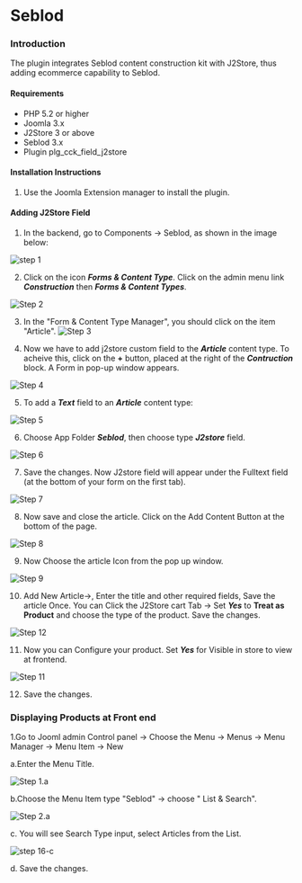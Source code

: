 # Seblod

### Introduction

The plugin integrates Seblod content construction kit with J2Store, thus adding ecommerce capability to Seblod. 

#### Requirements
* PHP 5.2 or higher
* Joomla 3.x
* J2Store 3 or above
* Seblod 3.x
* Plugin plg_cck_field_j2store

#### Installation Instructions 
1. Use the Joomla Extension manager to install the plugin.

#### Adding J2Store Field 
1. In the backend, go to Components -> Seblod, as shown in the image below:

![step 1](step-1.png)

2. Click on the icon ***Forms & Content Type***. Click on the admin menu link ***Construction*** then ***Forms & Content Types***.

![Step 2](step-4.png)

3. In the "Form & Content Type Manager", you should click on the item "Article".
![Step 3](step-5.png)

4. Now we have to add j2store custom field to the ***Article*** content type. To acheive this, click on the **+** button, placed at the right of the ***Contruction*** block. A Form in pop-up window appears.

![Step 4](step-6.png)


5. To add a ***Text*** field to an ***Article*** content type:

![Step 5](step-7.png)

6. Choose App Folder ***Seblod***, then choose type ***J2store*** field.

![Step 6](step-8.png)

7. Save the changes. Now J2store field will appear under the Fulltext field (at the bottom of your form on the first tab).

![Step 7](step-9.png)

8. Now save and close the article. Click on the Add Content Button at the bottom of the page.
 
![Step 8](step-10.png)

9. Now Choose the article Icon from the  pop up window.

![Step 9](step-11.png)

10. Add New Article->, Enter the title and other required fields, Save the article Once. You can Click the J2Store cart Tab -> Set ***Yes*** to **Treat as Product** and choose the type of the product. Save the changes.
 
![Step 12](step-add-product.png)

11. Now you can Configure your product. Set ***Yes*** for Visible in store to view at frontend.

![Step 11](step-12.png)

12. Save the changes.

### Displaying Products at Front end

1.Go to Jooml admin Control panel -> Choose the Menu -> Menus -> Menu Manager -> Menu Item -> New 

   a.Enter the Menu Title.

  ![Step 1.a ](step-16-a.png)    

   b.Choose the Menu Item type "Seblod" -> choose " List & Search".
   
![Step 2.a](step-16-b.png)

   c. You will see Search Type input, select Articles from the  List.
   
![step 16-c](step-16-c.png)

  d. Save the changes.
  
  


 



 